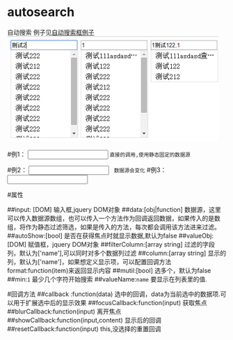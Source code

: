 # autosearch
自动搜索
例子见[自动搜索框例子](http://www.lovewebgames.com/jsmodule/autosearch.html "自动搜索框例子")
![效果图](example/autosearch.jpg)

#例1：
    <input type="text"  class="autosearch"><input type="hidden" name="hd_id" id="hd_id">
	<script src="../src/jquery-1.11.2.js"></script>
	<script src="../src/autosearch.js"></script>
	<script>
	$.get('data.txt',function(result){
		 var input = $('.autosearch');
		 var autosearch = new AutoSearch();
		 autosearch.init({input:input,autoShow:true,data:result,valueObj:'#hd_id',valueName:"id"});
	},'json')
	</script>
`直接的调用,使用静态固定的数据源`

#例2：
	<!-- ajax请求 -->
	<input type="text"  class="autosearch2">
	<script>
		 var input = $('.autosearch2');
		 var autosearch = new AutoSearch();
		 autosearch.init({input:input ,autoShow:false,data:function(callback){
				$.get('data.txt',{key:input.val()},function(result){
		 		callback(result);
		 		},'json');
	 		}
	 	});
	</script>
` 数据源会变化`
#例3：
	<!-- 多个 -->
	<input type="text"  class="autosearch3">
	<script>
	$.get('data.txt',function(result){
		 var input = $('.autosearch3');
		 var autosearch = new AutoSearch();
		 autosearch.init({input:input,autoShow:false,data:result,mutil:true
		 	});
	},'json')
	</script>

#属性

##input: [DOM]
	输入框,jquery DOM对象
##data:[obj|function]
	数据源，这里可以传入数据源数组，也可以传入一个方法作为回调返回数据，如果传入的是数组，将作为静态过滤筛选，如果是传入的方法，每次都会调用该方法进来过滤。
##autoShow:[bool]
	是否在获得焦点时就显示数据,默认为false
##valueObj:[DOM]
	赋值框，jquery DOM对象
##filterColumn:[array string]
	过滤的字段列，默认为['name'],可以同时对多个数据列过滤
##column:[array string]
	显示的列，默认为['name']，如果想定义显示项，可以配置回调方法format:function(item)来返回显示内容
##mutil:[bool]
	选多个，默认为false
##min:`1`
	最少几个字符开始搜索
##valueName:`name`
	要显示在列表里的值.

#回调方法
##callback :function(data)
	选中的回调，data为当前选中的数据项.可以用于扩展选中后的显示效果
##focusCallback:function(input)
	获取焦点
##blurCallback:function(input)
	离开焦点
##showCallback:function(input,content)
	显示后的回调
##resetCallback:function(input)
	this,没选择的重置回调